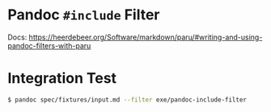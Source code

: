 # Pandoc `#include` Filter

Docs:
https://heerdebeer.org/Software/markdown/paru/#writing-and-using-pandoc-filters-with-paru

# Integration Test

```bash
$ pandoc spec/fixtures/input.md --filter exe/pandoc-include-filter
```
